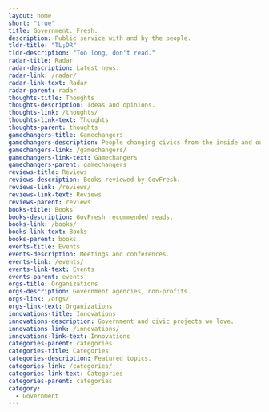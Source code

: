 ```yaml
---
layout: home
short: "true"
title: Government. Fresh.
description: Public service with and by the people.
tldr-title: "TL;DR"
tldr-description: "Too long, don't read."
radar-title: Radar
radar-description: Latest news.
radar-link: /radar/
radar-link-text: Radar
radar-parent: radar
thoughts-title: Thoughts
thoughts-description: Ideas and opinions.
thoughts-link: /thoughts/
thoughts-link-text: Thoughts
thoughts-parent: thoughts
gamechangers-title: Gamechangers
gamechangers-description: People changing civics from the inside and out.
gamechangers-link: /gamechangers/
gamechangers-link-text: Gamechangers
gamechangers-parent: gamechangers
reviews-title: Reviews
reviews-description: Books reviewed by GovFresh.
reviews-link: /reviews/
reviews-link-text: Reviews
reviews-parent: reviews
books-title: Books
books-description: GovFresh recommended reads.
books-link: /books/
books-link-text: Books
books-parent: books
events-title: Events
events-description: Meetings and conferences.
events-link: /events/
events-link-text: Events
events-parent: events
orgs-title: Organizations
orgs-description: Government agencies, non-profits.
orgs-link: /orgs/
orgs-link-text: Organizations
innovations-title: Innovations
innovations-description: Government and civic projects we love.
innovations-link: /innovations/
innovations-link-text: Innovations
categories-parent: categories
categories-title: Categories
categories-description: Featured topics.
categories-link: /categories/
categories-link-text: Categories
categories-parent: categories
category:
  - Government
---
```

